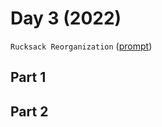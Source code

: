 # Day 3 (2022)

`Rucksack Reorganization` ([prompt](https://adventofcode.com/2022/day/3))

## Part 1

## Part 2
